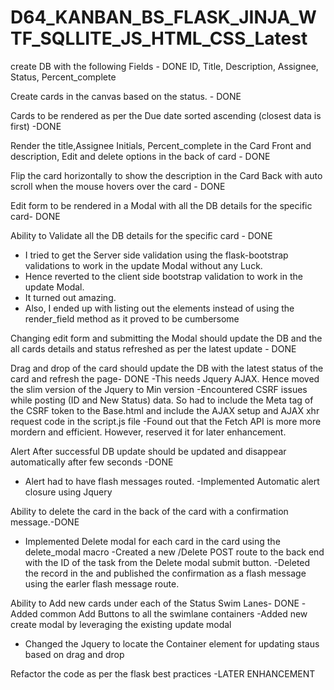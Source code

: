 ﻿# D64_KANBAN_BS_FLASK_JINJA_WTF_SQLLITE_JS_HTML_CSS_Latest
create DB with the following Fields - DONE
  ID, Title, Description, Assignee, Status, Percent_complete

Create cards in the canvas based on the status. - DONE

Cards to be rendered as per the Due date  sorted ascending (closest data is first) -DONE

Render the title,Assignee Initials, Percent_complete in the Card Front and description, Edit and delete options in the back of card - DONE

Flip the card horizontally to show the description in the Card Back  with auto scroll  when the mouse hovers over the card - DONE

Edit form to be rendered  in a Modal with all the DB details for the specific card- DONE

Ability to Validate all the DB details for the specific card - DONE
 - I tried to get the Server side validation using the flask-bootstrap validations  to work in the update Modal without any Luck.
 - Hence reverted to the client side bootstrap validation to work in the update Modal.
 - It turned out amazing.
 - Also, I ended up with listing out the elements instead of using the render_field method as it proved to be cumbersome

Changing edit form and submitting the Modal should update the DB and the all cards details and status refreshed as per the latest update -  DONE

Drag and drop of the card should update the DB with the latest status of the card and refresh the page- DONE
  -This needs Jquery  AJAX. Hence moved the slim version of the Jquery to Min version
  -Encountered CSRF issues while posting (ID and New Status) data. So had to include the Meta tag of the CSRF token to the Base.html and  include the AJAX setup and AJAX xhr request  code in the script.js file 
  -Found out that the Fetch API is more more mordern and efficient. However, reserved it for later enhancement.

Alert After successful DB update should  be updated and disappear automatically after few seconds -DONE
  - Alert had to have flash messages routed.
  -Implemented Automatic alert closure using Jquery

Ability to delete the card in the back of the card with a confirmation message.-DONE
  - Implemented Delete modal for each card in the card using the delete_modal macro
  -Created a new /Delete POST route to the back end with the ID of the task from the Delete modal submit button.
  -Deleted the record in the and published the confirmation as a flash message using the earler flash message route.

Ability to Add new cards under each of the Status Swim Lanes- DONE
  -Added common Add Buttons to all the swimlane containers
  -Added new create modal by leveraging the existing update modal
  - Changed the Jquery to locate the Container element for updating staus based on drag and drop

Refactor the code as per the flask best practices -LATER ENHANCEMENT

